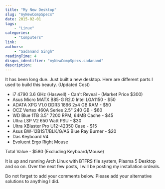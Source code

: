 ```yaml
---
title: "My New Desktop"
slug: "myNewCompSpecs"
date: 2015-02-01
tags:
    - "Linux"
categories:
    - "Computers"
link:
authors:
    - "Sadanand Singh"
readingTime: 4
disqus_identifier: "myNewCompSpecs.sadanand"
description:
---
```


It has been long due. Just built a new desktop. Here are different parts
I used to build this beauty. (Updated Cost)

<!--more-->

-   i7 4790 3.6 GHz (Haswell) - Can't Reveal - (Market Price $300)
-   Asus Micro MATX B85-G R2.0 Intel LGA1150 - $50
-   ADATA XPG V1.0 DDR3 1866 2x4 GB RAM - $50
-   OCZ Vertex 460A Series 2.5" 240 GB - $60
-   WD Blue 1TB 3.5" 7200 RPM, 64MB Cache - $45
-   Ultra LSP V2 650 Watt PSU - $30
-   Ultra XBlaster Pro U12-42350 Case - $15
-   Asus BW-12B1ST/BLK/G/AS Blue Ray Burner - $20
-   Das Keyboard V4
-   Evoluent Ergo Right Mouse

Total Value - $580 (Excluding Keyboard/Mouse)

It is up and running Arch Linux with BTFRS file system, Plasma 5 Desktop
and so on. Over the next few posts, I will be posting my installation
ordeals.

Do not forget to add your comments below. Please add your alternative
solutions to anything I did.
